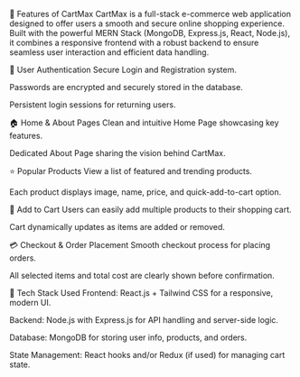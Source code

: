 
🚀 Features of CartMax
CartMax is a full-stack e-commerce web application designed to offer users a smooth and secure online shopping experience. Built with the powerful MERN Stack (MongoDB, Express.js, React, Node.js), it combines a responsive frontend with a robust backend to ensure seamless user interaction and efficient data handling.

🔐 User Authentication
Secure Login and Registration system.

Passwords are encrypted and securely stored in the database.

Persistent login sessions for returning users.

🏠 Home & About Pages
Clean and intuitive Home Page showcasing key features.

Dedicated About Page sharing the vision behind CartMax.

⭐ Popular Products
View a list of featured and trending products.

Each product displays image, name, price, and quick-add-to-cart option.

🛒 Add to Cart
Users can easily add multiple products to their shopping cart.

Cart dynamically updates as items are added or removed.

💳 Checkout & Order Placement
Smooth checkout process for placing orders.

All selected items and total cost are clearly shown before confirmation.

🧰 Tech Stack Used
Frontend: React.js + Tailwind CSS for a responsive, modern UI.

Backend: Node.js with Express.js for API handling and server-side logic.

Database: MongoDB for storing user info, products, and orders.

State Management: React hooks and/or Redux (if used) for managing cart state.
